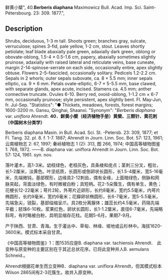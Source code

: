 鲜黄小檗",
40.**Berberis diaphana** Maximowicz Bull. Acad. Imp. Sci. Saint-Pétersbourg. 23: 309. 1877.",

## Description
Shrubs, deciduous, 1-3 m tall. Shoots green; branches gray, sulcate, verruculose; spines 3-fid, pale yellow, 1-2 cm, stout. Leaves shortly petiolate; leaf blade abaxially pale green, adaxially dark green, oblong or obovate-oblong, 1.5-4 × 0.5-1.6 cm, papery, abaxially sometimes slightly pruinose, adaxially with raised lateral and reticulate veins, base cuneate, margin 2-14-spinose-serrate on each side, occasionally entire, apex slightly obtuse. Flowers 2-5-fascicled, occasionally solitary. Pedicels 1.2-2.2 cm. Sepals in 2 whorls; outer sepals subovate, ca. 8 × 5.5 mm; inner sepals elliptic, ca. 9 × 6 mm. Petals ovate-elliptic, 6-7 × 5-5.5 mm, base clawed, with separate glands, apex acute, incised. Stamens ca. 4.5 mm; anther connective truncate. Ovules 6-10. Berry red, ovoid-oblong, 1-1.2 cm × 6-7 mm, occasionally pruinose; style persistent, apex slightly bent. Fl. May-Jun, fr. Jul-Sep.
  "Statistics": "● Thickets, meadows, forests, forest margins; 1600-3200 m. Gansu, Qinghai, Shaanxi.
  "Synonym": "*Berberis diaphana* var. *uniflora* Ahrendt.
**40．鲜黄小檗（经济植物手册）黄檗、三颗针、黄花刺（中国树木分类学）**

Berberis diaphana Maxin. in Bull. Acad. Sci. St. -Petersb. 23: 309, 1877; et Fl. Tang. 32. pl. 8. f. 1-7. 1887; Ahrendt in Journ. Linn. Soc. Bot. 57: 123, 1961; 云南植物志 2: 67, 1997; 秦岭植物志 1 (2): 313, 图 266, 1974; 中国高等植物图鉴 1: 768, 1972. ——B. diaphana var. uniflora Ahrendt in Journ. Linn. Soc. Bot. 57: 124, 1961. syn. nov.

落叶灌木，高1-3米。幼枝绿色，老枝灰色，具条棱和疣点；茎刺三分叉，粗壮，长1-2厘米，淡黄色。叶坚纸质，长圆形或倒卵状长圆形，长1.5-4厘米，宽5-16毫米，先端微钝，基部楔形，边缘具2-12刺齿，偶有全缘，上面暗绿色，侧脉和网脉突起，背面淡绿色，有时微被白粉；具短柄。花2-5朵簇生，偶有单生，黄色；花梗长12-22毫米；萼片2轮，外萼片近卵形，长约8毫米，宽约5.5毫米，内萼片椭圆形，长约9毫米，宽约6毫米；花瓣卵状椭圆形，长6-7毫米，宽5-5.5毫米，先端急尖，锐裂，基部缢缩呈爪，具2枚分离腺体；雄蕊长约4.5毫米，药隔先端平截；胚珠6-10枚。浆果红色，卵状长圆形，长1-1.2厘米，直径6-7毫米，先端略斜弯，有时略被白粉，具明显缩存花柱。花期5-6月，果期7-9月。

产于陕西、甘肃、青海。生于灌丛中、草甸、林缘、坡地或云杉林中。海拔1620-3600米。模式标本采自甘肃。

《中国高等植物图鉴》1：图1535应是B. diaphana var. tachiensis Ahrendt.　此变种与原变种的主要区别在于其近总状花序。已将此变种并人B. aemulans Schneid.。

Ahrendt根据花单生而立变种B．diaphana var. uniflora Ahrendt，但其模式标本Wilson 2865间有2-3花簇生。故并入原变种。
